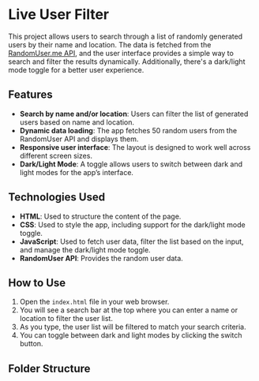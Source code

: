 # Live User Filter

This project allows users to search through a list of randomly generated users by their name and location. The data is fetched from the [RandomUser.me API](https://randomuser.me/), and the user interface provides a simple way to search and filter the results dynamically. Additionally, there's a dark/light mode toggle for a better user experience.

## Features

- **Search by name and/or location**: Users can filter the list of generated users based on name and location.
- **Dynamic data loading**: The app fetches 50 random users from the RandomUser API and displays them.
- **Responsive user interface**: The layout is designed to work well across different screen sizes.
- **Dark/Light Mode**: A toggle allows users to switch between dark and light modes for the app’s interface.

## Technologies Used

- **HTML**: Used to structure the content of the page.
- **CSS**: Used to style the app, including support for the dark/light mode toggle.
- **JavaScript**: Used to fetch user data, filter the list based on the input, and manage the dark/light mode toggle.
- **RandomUser API**: Provides the random user data.

## How to Use

1. Open the `index.html` file in your web browser.
2. You will see a search bar at the top where you can enter a name or location to filter the user list.
3. As you type, the user list will be filtered to match your search criteria.
4. You can toggle between dark and light modes by clicking the switch button.

## Folder Structure

